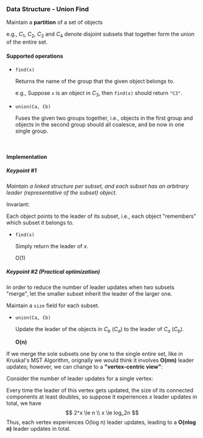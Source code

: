 ### Data Structure - Union Find

Maintain a **partition** of a set of objects

e.g., $C_1$, $C_2$, $C_3$ and $C_4$ denote disjoint subsets that together form the union of the entire set.

#### Supported operations

* ``find(x)``

  Returns the name of the group that the given object belongs to.

  e.g., Suppose ``x`` is an object in $C_3$, then ``find(x)`` should return ``"C3"``.


* ``union(Ca, Cb)``

  Fuses the given two groups together, i.e., objects in the first group and objects in the second group should all coalesce, and be now in one single group.

<br>

#### Implementation

##### Keypoint #1

*Maintain a linked structure per subset, and each subset has an arbitrary leader (representative of the subset) object.*

Invariant:

Each object points to the leader of its subset, i.e., each object "remembers" which subset it belongs to.

* ``find(x)``

  Simply return the leader of $x$.

  O(1)

##### Keypoint #2 (Practical optimization)

In order to reduce the number of leader updates when two subsets "merge", let the smaller subset inherit the leader of the larger one.

Maintain a ``size`` field for each subset.

* ``union(Ca, Cb)``

  Update the leader of the objects in $C_b$ ($C_a$) to the leader of $C_a$ ($C_b$).

  **O(n)**

If we merge the sole subsets one by one to the single entire set, like in Kruskal's MST Algorithm, orignally we would think it involves **O(mn)** leader updates; however, we can change to a **"vertex-centric view"**:

Consider the number of leader updates for a single vertex:

Every time the leader of this vertex gets updated, the size of its connected components at least doubles, so suppose it experiences $x$ leader updates in total, we have
$$
2^x \le n \\
x \le log_2n
$$
Thus, each vertex experiences O(log n) leader updates, leading to a **O(nlog n)** leader updates in total.

